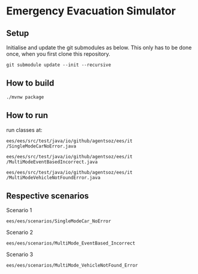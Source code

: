 # Emergency Evacuation Simulator

## Setup

Initialise and update the git submodules as below. This only has to be done once, when you first clone this repository.

```
git submodule update --init --recursive
```

## How to build

```
./mvnw package
```

## How to run

run classes at:
```
ees/ees/src/test/java/io/github/agentsoz/ees/it
/SingleModeCarNoError.java
```
```
ees/ees/src/test/java/io/github/agentsoz/ees/it
/MultiModeEventBasedIncorrect.java
```
```
ees/ees/src/test/java/io/github/agentsoz/ees/it
/MultiModeVehicleNotFoundError.java
```


## Respective scenarios


Scenario 1
```
ees/ees/scenarios/SingleModeCar_NoError
```

Scenario 2
```
ees/ees/scenarios/MultiMode_EventBased_Incorrect

```
Scenario 3
```
ees/ees/scenarios/MultiMode_VehicleNotFound_Error

```
